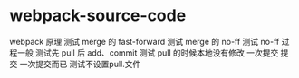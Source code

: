 # webpack-source-code

webpack 原理
测试 merge 的 fast-forward
测试 merge 的 no-ff
测试 no-ff 过程一般
测试先 pull 后 add、commit
测试 pull 的时候本地没有修改
一次提交
提交
一次提交而已
测试不设置pull.文件
